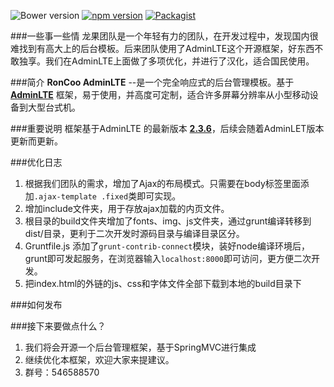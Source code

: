 
![Bower version](https://img.shields.io/bower/v/adminlte.svg)
[![npm version](https://img.shields.io/npm/v/admin-lte.svg)](https://www.npmjs.com/package/admin-lte)
[![Packagist](https://img.shields.io/packagist/v/almasaeed2010/adminlte.svg)](https://packagist.org/packages/almasaeed2010/adminlte)

###一些事一些情
龙果团队是一个年轻有力的团队，在开发过程中，发现国内很难找到有高大上的后台模板。后来团队使用了AdminLTE这个开源框架，好东西不敢独享。我们在AdminLTE上面做了多项优化，并进行了汉化，适合国民使用。

###简介
**RonCoo AdminLTE** --是一个完全响应式的后台管理模板。基于 **[AdminLTE](https://github.com/almasaeed2010/AdminLTE)** 框架，易于使用，并高度可定制，适合许多屏幕分辨率从小型移动设备到大型台式机。

###重要说明
 框架基于AdminLTE 的最新版本 **[2.3.6](https://github.com/almasaeed2010/AdminLTE/tree/v2.3.6)**，后续会随着AdminLET版本更新而更新。

###优化日志
1. 根据我们团队的需求，增加了Ajax的布局模式。只需要在body标签里面添加`.ajax-template .fixed`类即可实现。
2. 增加include文件夹，用于存放ajax加载的内页文件。
3. 根目录的build文件夹增加了fonts、img、js文件夹，通过grunt编译转移到dist/目录，更利于二次开发时源码目录与编译目录区分。
4. Gruntfile.js 添加了`grunt-contrib-connect`模块，装好node编译环境后，grunt即可发起服务，在浏览器输入`localhost:8000`即可访问，更方便二次开发。
5. 把index.html的外链的js、css和字体文件全部下载到本地的build目录下

###如何发布


###接下来要做点什么？
1. 我们将会开源一个后台管理框架，基于SpringMVC进行集成
2. 继续优化本框架，欢迎大家来提建议。
3. 群号：546588570

